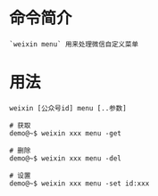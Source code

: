 # 命令简介 

    `weixin menu` 用来处理微信自定义菜单

# 用法

    weixin [公众号id] menu [..参数]

    # 获取
    demo@~$ weixin xxx menu -get
    
    # 删除
    demo@~$ weixin xxx menu -del
    
    # 设置
    demo@~$ weixin xxx menu -set id:xxx